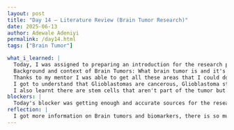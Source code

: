 ```yaml
---
layout: post
title: "Day 14 – Literature Review (Brain Tumor Research)"
date: 2025-06-13
author: Adewale Adeniyi
permalink: /day14.html
tags: ["Brain Tumor"]

what_i_learned: |
  Today, I was assigned to preparing an introduction for the research paper which would be basically containing the:
  Background and context of Brain Tumors: What brain tumor is and it's history, what are genetic biomarkers and their importance, Introduction of transcriptomic data, the molecular mechanisms and signaling pathways. explanation of how these pathways affect cell cycle regulation, apoptosis, and therapy resistance, the current documented diagnosis as well as the treatment challenges, Role of AI and machine learning and finally transitioning into our methods, methodology and thesis statement.
  Thanks to my mentor I was able to get all these areas that I could do research on and make a valid and strong introduction on.
  I got to understand that Glioblastomas are cancerous, Glioblastoma stem cells are derived from the Glioblastome tumor which could also be refered to as a tumor or a part/section of a tumor.
  I also learnt there are stem cells that aren't part of the tumor but could also contribute to the development of the tumor such as Neural Stem Cells which are self-renewing cells between the brain and spinal cord.
blockers: |
  Today's blocker was getting enough and accurate sources for the research paper, trying to structure them well for a research paper and presentation.
reflection: |
  I got more information on Brain tumors and biomarkers, there is so much research sources but it takes time to sit and go through each one to actually get a good referenc to what our project is trying to accomplish.
---
```

